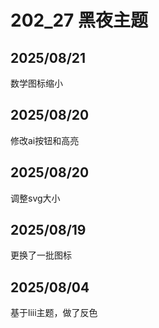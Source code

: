 # 202_27 黑夜主题

## 2025/08/21

数学图标缩小

## 2025/08/20

修改ai按钮和高亮

## 2025/08/20

调整svg大小


## 2025/08/19

更换了一批图标

## 2025/08/04

基于liii主题，做了反色